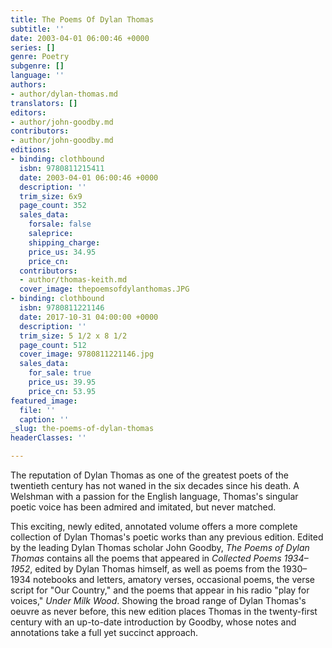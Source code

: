```yaml
---
title: The Poems Of Dylan Thomas
subtitle: ''
date: 2003-04-01 06:00:46 +0000
series: []
genre: Poetry
subgenre: []
language: ''
authors:
- author/dylan-thomas.md
translators: []
editors:
- author/john-goodby.md
contributors:
- author/john-goodby.md
editions:
- binding: clothbound
  isbn: 9780811215411
  date: 2003-04-01 06:00:46 +0000
  description: ''
  trim_size: 6x9
  page_count: 352
  sales_data:
    forsale: false
    saleprice: 
    shipping_charge: 
    price_us: 34.95
    price_cn: 
  contributors:
  - author/thomas-keith.md
  cover_image: thepoemsofdylanthomas.JPG
- binding: clothbound
  isbn: 9780811221146
  date: 2017-10-31 04:00:00 +0000
  description: ''
  trim_size: 5 1/2 x 8 1/2
  page_count: 512
  cover_image: 9780811221146.jpg
  sales_data:
    for_sale: true
    price_us: 39.95
    price_cn: 53.95
featured_image:
  file: ''
  caption: ''
_slug: the-poems-of-dylan-thomas
headerClasses: ''

---
```

The reputation of Dylan Thomas as one of the greatest poets of the twentieth century has not waned in the six decades since his death. A Welshman with a passion for the English language, Thomas's singular poetic voice has been admired and imitated, but never matched.

This exciting, newly edited, annotated volume offers a more complete collection of Dylan Thomas's poetic works than any previous edition. Edited by the leading Dylan Thomas scholar John Goodby, _The Poems of Dylan Thomas_ contains all the poems that appeared in _Collected Poems 1934–1952_, edited by Dylan Thomas himself, as well as poems from the 1930–1934 notebooks and letters, amatory verses, occasional poems, the verse script for "Our Country," and the poems that appear in his radio "play for voices," _Under Milk Wood_. Showing the broad range of Dylan Thomas's oeuvre as never before, this new edition places Thomas in the twenty-first century with an up-to-date introduction by Goodby, whose notes and annotations take a full yet succinct approach.